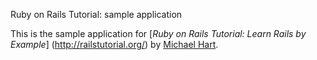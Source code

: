 Ruby on Rails Tutorial: sample application

This is the sample application for 
[*Ruby on Rails Tutorial: Learn Rails by Example*]
(http://railstutorial.org/)
by [Michael Hart](http://michaelhart.com/).